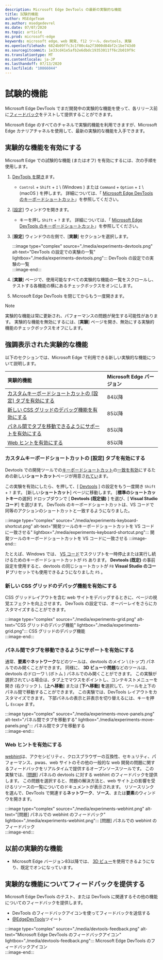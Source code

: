```yaml
---
description: Microsoft Edge DevTools の最新の実験的な機能
title: 試験的機能
author: MSEdgeTeam
ms.author: msedgedevrel
ms.date: 07/07/2020
ms.topic: article
ms.prod: microsoft-edge
keywords: microsoft edge、web 開発、f12 ツール、devtools、実験
ms.openlocfilehash: 6824b09ffc3c1f00c4a2f3000d84bf2c1be743d0
ms.sourcegitcommit: 1e33cd41e5afb2e6dbdc19353011ff6c2b019f9c
ms.translationtype: MT
ms.contentlocale: ja-JP
ms.lasthandoff: 07/13/2020
ms.locfileid: "10866044"
---
```

# 試験的機能  

Microsoft Edge DevTools でまだ開発中の実験的な機能を使って、各リリース前に[フィードバック](#providing-feedback-on-experimental-features)をテストして提供することができます。  

Microsoft Edge のすべてのチャネルで実験的機能を利用できますが、Microsoft Edge カナリアチャネルを使用して、最新の実験的な機能を入手できます。  

## 実験的な機能を有効にする  

Microsoft Edge での試験的な機能 (またはオフ) を有効にするには、次の手順を使用します。  

1.  [DevTools を開き][DevtoolsOpen]ます。  
     *   `Control` + `Shift` + `I` \ (Windows \) または `Command` + `Option` + `I` \ (macOS \) を押します。  詳細については、「 [Microsoft Edge DevTools のキーボードショートカット][DevToolsShortcuts]」を参照してください。  
1.  [[設定][DevToolsCustomizeSettings]] ウィンドウを開きます。  
    *   キーを押し `Shift` + `?` ます。  詳細については、「 [Microsoft Edge DevTools のキーボードショートカット][DevToolsShortcuts]」を参照してください。  
1.  [**設定**] ウィンドウの左側で、[**実験**] セクションを選択します。  
    
    :::image type="complex" source="./media/experiments-devtools.png" alt-text="DevTools の設定での実験の一覧" lightbox="./media/experiments-devtools.png":::
       DevTools の設定での実験の一覧  
    :::image-end:::  
    
1.  [**実験**] ページで、使用可能なすべての実験的な機能の一覧をスクロールし、テストする各機能の横にあるチェックボックスをオンにします。  
1.  Microsoft Edge DevTools を閉じてからもう一度開きます。  

> [!NOTE]
> 実験的な機能は常に更新され、パフォーマンスの問題が発生する可能性があります。  実験的な機能を無効にするには、[**実験**] ページを開き、無効にする実験的機能のチェックボックスをオフにします。  

## 強調表示された実験的な機能  

以下のセクションでは、Microsoft Edge で利用できる新しい実験的な機能について説明します。  

| 実験的機能 | Microsoft Edge バージョン |  
|:--- |:--- |  
| [カスタムキーボードショートカットの [設定] タブを有効にする](#enable-custom-keyboard-shortcuts-settings-tab) | 84以降 |
| [新しい CSS グリッドのデバッグ機能を有効にする](#enable-new-css-grid-debugging-features) | 85以降 |  
| [パネル間でタブを移動できるようにサポートを有効にする](#enable-support-to-move-tabs-between-panels) | 85以降 |  
| [Web ヒントを有効にする](#enable-webhint) | 85以降 | 

### カスタムキーボードショートカットの [設定] タブを有効にする

Devtools での開発ツールでの[キーボードショートカット][DevToolsShortcuts]の[一致を有効][VisualstudioCode]にするための新しい**ショートカット**ページが用意さ[れてい][DevToolsCustomizeSettings]ます。  

この実験を有効にしたら、を押して、[ [Devtools][DevToolsCustomizeSettings] ] の設定をもう一度開き `Shift` + `?` ます。  [新しい**ショートカット**] ページに移動します。  [**標準のショートカットキー**の選択] ドロップダウンで [ **Devtools (既定値)** ] を選び、[ **Visual Studio コード**] を選びます。  DevTools のキーボードショートカットは、VS コードで同等のアクションのショートカットと一致するようになりました。  

:::image type="complex" source="./media/experiments-keyboard-shortcut.png" alt-text="開発ツールのキーボードショートカットを VS コードに一致させる" lightbox="./media/experiments-keyboard-shortcut.png":::
   開発ツールのキーボードショートカットを VS コードに一致させる
:::image-end:::  

たとえば、Windows では、 [VS コード][VisualstudioCodeShortcutsKeyboardWindows]でスクリプトを一時停止または実行し続けるためのキーボードショートカットが `F5` あります。  **Devtools (既定)** の事前設定を使用すると、devtools の同じショートカットが `F8` **Visual Studio のコード**プリセットでも使用できるようになりました `F5` 。  

### 新しい CSS グリッドのデバッグ機能を有効にする  

CSS グリッドレイアウトを含む web サイトをデバッグするときに、ページの視覚エフェクトを向上させます。  DevTools の設定では、オーバーレイをさらにカスタマイズすることができます。  

:::image type="complex" source="./media/experiments-grid.png" alt-text="CSS グリッドのデバッグ機能" lightbox="./media/experiments-grid.png":::
   CSS グリッドのデバッグ機能  
:::image-end:::  

<!--Available in Microsoft Edge version 85 and later.  -->  

### パネル間でタブを移動できるようにサポートを有効にする  

通常、**要素**や**ネットワーク**などのツールは、devtools のメイン \ (トップ) パネルでのみ開くことができます。  同様に、 **3D ビュー**や**問題**などのツールは、devtools のドローワ \ (ボトム \) パネルでのみ開くことができます。  この実験が選択されている場合は、タブ上でマウスをポイントし、コンテキストメニューを開き (右クリック \)、[**上へ移動**] または [**下へ移動] を**選択して、ツールを上下のパネル間で移動することができます。   この実験では、DevTools レイアウトをカスタマイズできます。  下部パネルの表示と非表示を切り替えるには、キーを押し `Escape` ます。  

:::image type="complex" source="./media/experiments-move-panels.png" alt-text="パネル間でタブを移動する" lightbox="./media/experiments-move-panels.png":::
   パネル間でタブを移動する  
:::image-end:::  

<!--Available in Microsoft Edge version 85 and later.  -->  

### Web ヒントを有効にする  

[webhint][WebhintMain]は、アクセシビリティ、クロスブラウザーの互換性、セキュリティ、パフォーマンス、pwas、web サイトのその他の一般的な web 開発の問題に関するフィードバックをリアルタイムで提供するオープンソースツールです。  この実験では、[[問題][DevtoolsIssues]] パネルの devtools に対する webhint のフィードバックを提供します。  この問題を選択すると、問題の解決方法と、web サイト上の影響を受けるリソースの一覧についてのドキュメントが表示されます。  リソースリンクを選んで、DevTools で関連する**ネットワーク**、**ソース**、または**要素**のウィンドウを開きます。  

:::image type="complex" source="./media/experiments-webhint.png" alt-text="[問題] パネルでの webhint のフィードバック" lightbox="./media/experiments-webhint.png":::
   [問題] パネルでの webhint のフィードバック  
:::image-end:::      

<!--Available in Microsoft Edge version 85 and later.  -->  

## 以前の実験的な機能  

*   Microsoft Edge バージョン83以降では、 [3D ビュー][Devtools3dViewIndex]を使用できるようになり、既定でオンになっています。  

## 実験的な機能についてフィードバックを提供する  

Microsoft Edge DevTools のテスト、または DevTools に関連するその他の機能についてのフィードバックを提供します。  

*   DevTools のフィードバックアイコンを使ってフィードバックを送信する  
*   [@EdgeDevTools][TwitterEdgedevtools]ツイート  

:::image type="complex" source="./media/devtools-feedback.png" alt-text="Microsoft Edge DevTools のフィードバックアイコン" lightbox="./media/devtools-feedback.png":::
   Microsoft Edge DevTools のフィードバックアイコン  
:::image-end:::  

<!-- links -->  

[Devtools3dViewIndex]: ./3d-view/index.md "3D ビュー |Microsoft ドキュメント"  
[DevtoolsIssues]: ./issues/index.md "Microsoft Edge DevTools の問題を見つけて解決するツール |Microsoft ドキュメント"  
[DevToolsCustomizeSettings]: ./customize/index.md#settings "設定-Microsoft Edge DevTools のカスタマイズ |Microsoft ドキュメント"  
[DevToolsShortcuts]: ./shortcuts.md "Microsoft Edge DevTools のキーボードショートカット |Microsoft ドキュメント"  
[DevtoolsOpen]: ./open.md "Microsoft Edge DevTools を開く |Microsoft ドキュメント"  

[TwitterEdgedevtools]: https://www.twitter.com/EdgeDevTools "Microsoft Edge DevTools |Twitter"  

[VisualstudioCode]: https://code.visualstudio.com "Visual Studio コード"  
[VisualstudioCodeShortcutsKeyboardWindows]: https://code.visualstudio.com/shortcuts/keyboard-shortcuts-windows.pdf "Visual Studio のコードのキーボードショートカット (Windows |) |Visual Studio コード"  

[WebhintMain]: https://webhint.io "web ヒント" 
